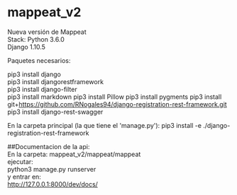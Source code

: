 # mappeat_v2
Nueva versión de Mappeat  
Stack:
Python 3.6.0  
Django 1.10.5

Paquetes necesarios:  


pip3 install django   
pip3 install djangorestframework  
pip3 install django-filter  
pip3 install markdown 
pip3 install Pillow
pip3 install pygments 
pip3 install git+https://github.com/RNogales94/django-registration-rest-framework.git
pip3 install django-rest-swagger


 

En la carpeta principal (la que tiene el 'manage.py'):
pip3 install -e ./django-registration-rest-framework

##Documentacion de la api:  
En la carpeta: mappeat_v2/mappeat/mappeat  
ejecutar:   
python3 manage.py runserver  
y entrar en:  
http://127.0.0.1:8000/dev/docs/


